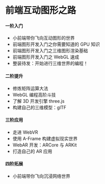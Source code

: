 # 前端互动图形之路

#### 一阶入门
- 小前端带你飞向互动图形的世界
- 前端图形开发入门之你需要知道的 GPU 知识
- 前端图形开发入门之三维图形渲染基础
- 前端图形开发入门之 WebGL 速成
- 整装待发：开始进行三维世界的编程！

#### 二阶提升
- 修炼矩阵运算大法
- WebGL 编程高阶斗技
- 了解 3D 开发引擎 three.js
- 构建自己的三维模型：glTF

#### 三阶应用
- 走进 WebVR
- 使用 A-Frame 构建虚拟现实世界
- WebAR 开发：ARCore 与 ARKit
- 打造自己的 AR 应用

#### 四阶拓展
- 小前端带你飞向沉浸网络世界
